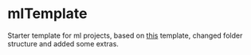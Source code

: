 # mlTemplate


Starter template for ml projects, based on [this](https://github.com/abhishekkrthakur/mlframework) template, changed folder structure and added some extras. 